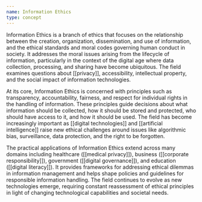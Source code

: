 ```yaml
---
name: Information Ethics
type: concept
---
```


Information Ethics is a branch of ethics that focuses on the relationship between the creation, organization, dissemination, and use of information, and the ethical standards and moral codes governing human conduct in society. It addresses the moral issues arising from the lifecycle of information, particularly in the context of the digital age where data collection, processing, and sharing have become ubiquitous. The field examines questions about [[privacy]], accessibility, intellectual property, and the social impact of information technologies.

At its core, Information Ethics is concerned with principles such as transparency, accountability, fairness, and respect for individual rights in the handling of information. These principles guide decisions about what information should be collected, how it should be stored and protected, who should have access to it, and how it should be used. The field has become increasingly important as [[digital technologies]] and [[artificial intelligence]] raise new ethical challenges around issues like algorithmic bias, surveillance, data protection, and the right to be forgotten.

The practical applications of Information Ethics extend across many domains including healthcare ([[medical privacy]]), business ([[corporate responsibility]]), government ([[digital governance]]), and education ([[digital literacy]]). It provides frameworks for addressing ethical dilemmas in information management and helps shape policies and guidelines for responsible information handling. The field continues to evolve as new technologies emerge, requiring constant reassessment of ethical principles in light of changing technological capabilities and societal needs.
